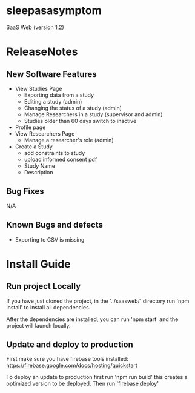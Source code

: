 # sleepasasymptom
SaaS Web (version 1.2)
# ReleaseNotes
## New Software Features
 - View Studies Page
    - Exporting data from a study
    - Editing a study (admin)
    - Changing the status of a study (admin)
    - Manage Researchers in a study (supervisor and admin)
    - Studies older than 60 days switch to inactive
 - Profile page
 - View Researchers Page
    - Manage a researcher's role (admin)
 - Create a Study
    - add constraints to study
    - upload informed consent pdf
    - Study Name
    - Description
## Bug Fixes
N/A
## Known Bugs and defects
   - Exporting to CSV is missing

# Install Guide
## Run project Locally

If you have just cloned the project, in the '../saasweb/' directory run 'npm install' to install all dependencies. 

After the dependencies are installed, you can run 'npm start' and the project will launch locally.

## Update and deploy to production

First make sure you have firebase tools installed: https://firebase.google.com/docs/hosting/quickstart

To deploy an update to production first run 'npm run build' this creates a optimized version to be deployed. Then run 'firebase deploy'

